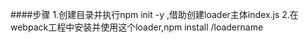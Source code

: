 ####步骤
1.创建目录并执行npm init -y ,借助创建loader主体index.js
2.在webpack工程中安装并使用这个loader,npm install <path-to-loader>/loadername

